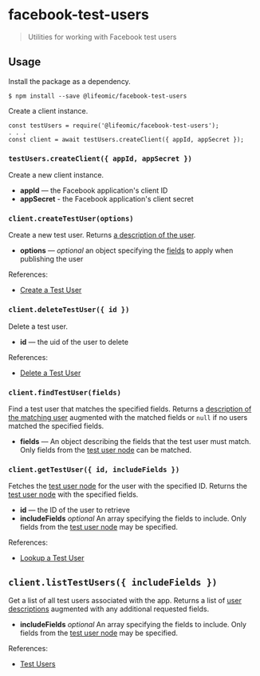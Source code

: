 facebook-test-users
===================

> Utilities for working with Facebook test users

## Usage

Install the package as a dependency.

```
$ npm install --save @lifeomic/facebook-test-users
```

Create a client instance.

```
const testUsers = require('@lifeomic/facebook-test-users');
. . .
const client = await testUsers.createClient({ appId, appSecret });
```

### `testUsers.createClient({ appId, appSecret })`

Create a new client instance.

 - **appId** — the Facebook application's client ID
 - **appSecret** - the Facebook application's client secret

### `client.createTestUser(options)`

Create a new test user. Returns [a description of the user][publish-response].

 - **options** — _optional_ an object specifying the [fields][publish-fields] to
  apply when publishing the user

References:
 - [Create a Test User][publish-user]

### `client.deleteTestUser({ id })`

Delete a test user.

 - **id** — the uid of the user to delete

References:
  - [Delete a Test User][delete-test-user]

### `client.findTestUser(fields)`

Find a test user that matches the specified fields. Returns a
[description of the matching user][test-user-fields] augmented with the matched
fields or `null` if no users matched the specified fields.

 - **fields** — An object describing the fields that the test user must match.
   Only fields from the [test user node][test-user-node] can be matched.

### `client.getTestUser({ id, includeFields })`

Fetches the [test user node][test-user-node] for the user with the specified ID.
Returns the [test user node][test-user-node] with the specified fields.

 - **id** — the ID of the user to retrieve
 - **includeFields** _optional_ An array specifying the fields to include. Only
   fields from the [test user node][test-user-node] may be specified.

References:
 - [Lookup a Test User][test-user-node]

## `client.listTestUsers({ includeFields })`

Get a list of all test users associated with the app. Returns a list of
[user descriptions][test-user-fields] augmented with any additional requested
fields.

- **includeFields** _optional_ An array specifying the fields to include. Only
  fields from the [test user node][test-user-node] may be specified.

References:
 - [Test Users][test-users]

[delete-test-user]: https://developers.facebook.com/docs/graph-api/reference/v3.0/test-user#deleting "Delete a Test User"
[publish-fields]: https://developers.facebook.com/docs/graph-api/reference/v3.0/app/accounts/test-users#pubfields "Test User Publish Fields"
[publish-response]: https://developers.facebook.com/docs/graph-api/reference/v3.0/app/accounts/test-users#pubresponse "Publish User Response"
[publish-user]: https://developers.facebook.com/docs/graph-api/reference/v3.0/app/accounts/test-users#publish "Create a Test User"
[test-user-fields]: https://developers.facebook.com/docs/graph-api/reference/v3.0/app/accounts/test-users#readfields " Test User Fields"
[test-user-node]: https://developers.facebook.com/docs/graph-api/reference/v3.0/test-user#read "Test User Node"
[test-users]: https://developers.facebook.com/docs/graph-api/reference/v3.0/app/accounts/test-users "Test Users"
